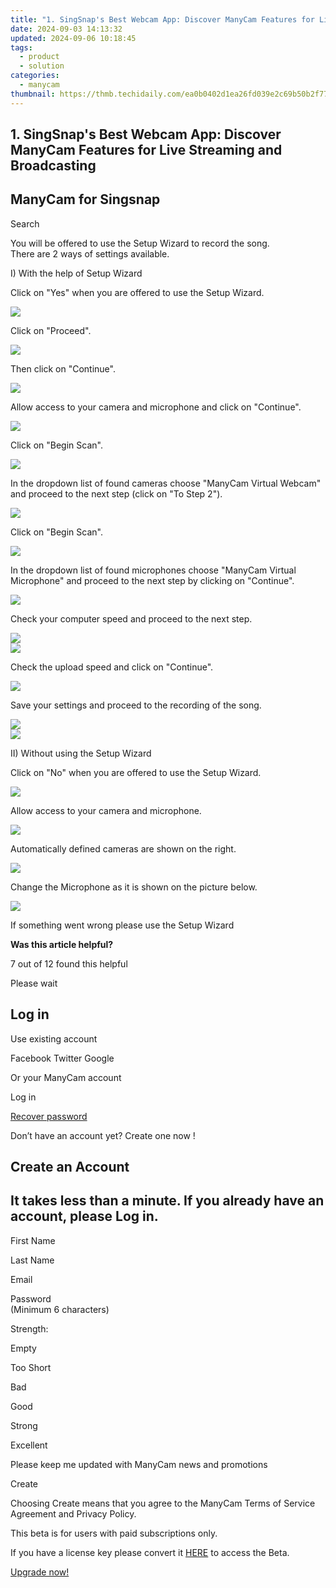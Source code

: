 ```yaml
---
title: "1. SingSnap's Best Webcam App: Discover ManyCam Features for Live Streaming and Broadcasting"
date: 2024-09-03 14:13:32
updated: 2024-09-06 10:18:45
tags:
  - product
  - solution
categories:
  - manycam
thumbnail: https://thmb.techidaily.com/ea0b0402d1ea26fd039e2c69b50b2f77be9bc5a66db4bea78463e158540cfbfa.jpg
---
```


## 1. SingSnap's Best Webcam App: Discover ManyCam Features for Live Streaming and Broadcasting

## ManyCam for Singsnap

Search 

 You will be offered to use the Setup Wizard to record the song.  
 There are 2 ways of settings available.  
  
 I) With the help of Setup Wizard

 Click on "Yes" when you are offered to use the Setup Wizard.

![](https://manycam.com/build/images/help/settings/singsnap/1.png?v=7ae16a499c)   
  
  
 Click on "Proceed".

![](https://manycam.com/build/images/help/settings/singsnap/2.png?v=99a7b17b66)   
  
  
 Then click on "Continue".

![](https://manycam.com/build/images/help/settings/singsnap/3.png?v=90514a04a5)   
  
  
 Allow access to your camera and microphone and click on "Continue".

![](https://manycam.com/build/images/help/settings/singsnap/4.png?v=82cefa1c5f)   
  
  
 Click on "Begin Scan".

![](https://manycam.com/build/images/help/settings/singsnap/5.png?v=df91fe63a5)   
  
  
 In the dropdown list of found cameras choose "ManyCam Virtual Webcam" and proceed to the next step (click on "To Step 2").

![](https://manycam.com/build/images/help/settings/singsnap/6.png?v=1247bbb5ba)   
  
  
 Click on "Begin Scan".

![](https://manycam.com/build/images/help/settings/singsnap/7.png?v=5a06ecb7ec)   
  
  
 In the dropdown list of found microphones choose "ManyCam Virtual Microphone" and proceed to the next step by clicking on "Continue".

![](https://manycam.com/build/images/help/settings/singsnap/8.png?v=8e9e7d25c2)   
  
  
 Check your computer speed and proceed to the next step.

![](https://manycam.com/build/images/help/settings/singsnap/9.png?v=21f62397be)   
![](https://manycam.com/build/images/help/settings/singsnap/10.png?v=064c2dee49)   
  
  
 Check the upload speed and click on "Continue".

![](https://manycam.com/build/images/help/settings/singsnap/11.png?v=9b899b19bd)   
  
  
 Save your settings and proceed to the recording of the song.

![](https://manycam.com/build/images/help/settings/singsnap/12.png?v=b6e4d029f5)   
![](https://manycam.com/build/images/help/settings/singsnap/13.png?v=62069a0c67)   
  
  
 II) Without using the Setup Wizard   
  
 Click on "No" when you are offered to use the Setup Wizard.

![](https://manycam.com/build/images/help/settings/singsnap/100.png?v=42af521d16)   
  
  
 Allow access to your camera and microphone.

![](https://manycam.com/build/images/help/settings/singsnap/101.png?v=3be1243e59)   
  
  
 Automatically defined cameras are shown on the right.

![](https://manycam.com/build/images/help/settings/singsnap/102.png?v=2f2095d2ff)   
  
  
 Change the Microphone as it is shown on the picture below.

![](https://manycam.com/build/images/help/settings/singsnap/103.png?v=479d0ce7c2)   
  
  
 If something went wrong please use the Setup Wizard

**Was this article helpful?** 

7 out of 12 found this helpful 

  
Please wait 

## Log in

Use existing account

Facebook Twitter Google 

Or your ManyCam account

Log in 

[Recover password](https://tools.techidaily.com/manycam/products/) 

 Don’t have an account yet? Create one now ! 

## Create an Account

## It takes less than a minute. If you already have an account, please Log in.

First Name 

Last Name 

Email 

Password  
(Minimum 6 characters) 

Strength: 

Empty

Too Short

Bad

Good

Strong

Excellent

Please keep me updated with ManyCam news and promotions 

Create 

Choosing Create means that you agree to the ManyCam Terms of Service Agreement and Privacy Policy.

This beta is for users with paid subscriptions only.

If you have a license key please convert it [HERE](https://tools.techidaily.com/manycam/products/) to access the Beta.

[Upgrade now!](https://tools.techidaily.com/manycam/products/)

<ins class="adsbygoogle"
     style="display:block"
     data-ad-format="autorelaxed"
     data-ad-client="ca-pub-7571918770474297"
     data-ad-slot="1223367746"></ins>



<ins class="adsbygoogle"
     style="display:block"
     data-ad-client="ca-pub-7571918770474297"
     data-ad-slot="8358498916"
     data-ad-format="auto"
     data-full-width-responsive="true"></ins>
